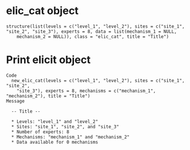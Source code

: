 # elic_cat object

    structure(list(levels = c("level_1", "level_2"), sites = c("site_1", 
    "site_2", "site_3"), experts = 8, data = list(mechanism_1 = NULL, 
        mechanism_2 = NULL)), class = "elic_cat", title = "Title")

# Print elicit object

    Code
      new_elic_cat(levels = c("level_1", "level_2"), sites = c("site_1", "site_2",
        "site_3"), experts = 8, mechanisms = c("mechanism_1", "mechanism_2"), title = "Title")
    Message
      
      -- Title --
      
      * Levels: "level_1" and "level_2"
      * Sites: "site_1", "site_2", and "site_3"
      * Number of experts: 8
      * Mechanisms: "mechanism_1" and "mechanism_2"
      * Data available for 0 mechanisms

